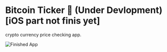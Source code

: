 


# Bitcoin Ticker 🤑 (Under Devlopment) [iOS part not finis yet]


crypto currency price checking app. 

![Finished App](https://github.com/londonappbrewery/Images/blob/master/bitcoin-flutter-demo.gif)



